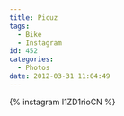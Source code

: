 ```yaml
---
title: Picuz
tags:
  - Bike
  - Instagram
id: 452
categories:
  - Photos
date: 2012-03-31 11:04:49
---
```


{% instagram I1ZD1rioCN %}
